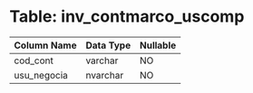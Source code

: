 # Table: inv_contmarco_uscomp

| Column Name | Data Type | Nullable |
|-------------|-----------|----------|
| cod_cont | varchar | NO |
| usu_negocia | nvarchar | NO |

